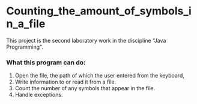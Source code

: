 # Counting_the_amount_of_symbols_in_a_file
This project is the second laboratory work in the discipline "Java Programming".
### What this program can do:
1. Open the file, the path of which the user entered from the keyboard, 
2. Write information to or read it from a file.
3. Count the number of any symbols that appear in the file.
4. Handle exceptions.
